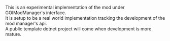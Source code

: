 This is an experimental implementation of the mod under GOIModManager's interface.\
It is setup to be a real world implementation tracking the development of the mod manager's api.\
A public template dotnet project will come when development is more mature.
